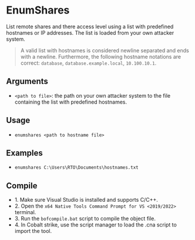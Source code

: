 # EnumShares
List remote shares and there access level using a list with predefined hostnames or IP addresses. The list is loaded from your own attacker system.

>A valid list with hostnames is considered newline separated and ends with a newline. Furthermore, the following hostname notations are correct: `database`, `database.example.local`, `10.100.10.1`.  

## Arguments
* `<path to file>`: the path on your own attacker system to the file containing the list with predefined hostnames.


## Usage
* `enumshares <path to hostname file> `


## Examples
* `enumshares C:\Users\RTO\Documents\hostnames.txt`


## Compile
- 1\. Make sure Visual Studio is installed and supports C/C++.
- 2\. Open the `x64 Native Tools Command Prompt for VS <2019/2022>` terminal.
- 3\. Run the `bofcompile.bat` script to compile the object file. 
- 4\. In Cobalt strike, use the script manager to load the .cna script to import the tool. 

